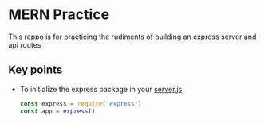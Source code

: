 # MERN Practice
This reppo is for practicing the rudiments of building an express server and api routes

## Key points
- To initialize the express package in your [server.js]("/server.js")
    ```js
    const express = require('express')
    const app = express()
    ```